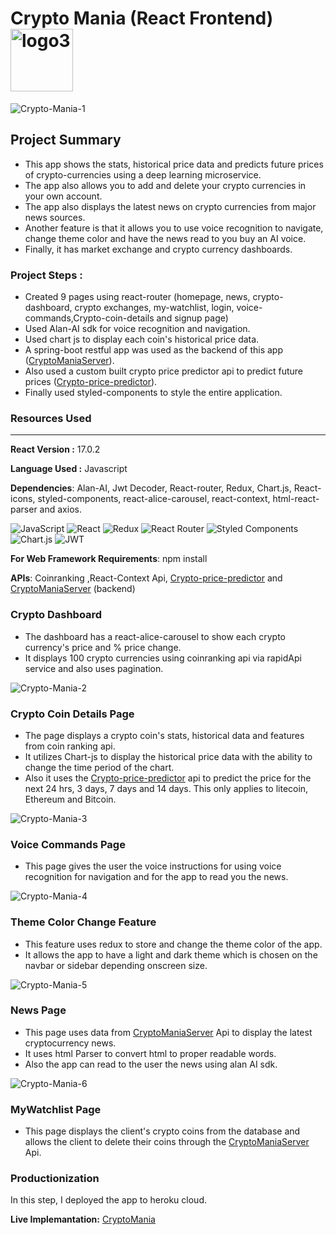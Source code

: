 # Crypto Mania (React Frontend)<img src="https://i.ibb.co/SrfdFSz/logo3.png" alt="logo3" border="0" align="center" width="100">
<img src="https://i.ibb.co/y4rKph5/Crypto-Mania-1.png" alt="Crypto-Mania-1" border="0">

## Project Summary 

* This app shows the stats, historical price data and predicts future prices of crypto-currencies using a deep learning microservice.
* The app also allows you to add and delete your crypto currencies in your own account. 
* The app also displays the latest news on crypto currencies from major news sources.
* Another feature is that it allows you to use voice recognition to navigate, change theme color and have the news read to you buy an AI voice.
* Finally, it has market exchange and crypto currency dashboards.  
### Project Steps :  
* Created 9 pages using react-router (homepage, news, crypto-dashboard, crypto exchanges, my-watchlist, login, voice-commands,Crypto-coin-details and signup page)
* Used Alan-AI sdk for voice recognition and navigation.
* Used chart js to display each coin's historical price data.
* A spring-boot restful app was used as the backend of this app ([CryptoManiaServer](https://github.com/mk870/crypto-mania-api)).
* Also used a custom built crypto price predictor api to predict future prices ([Crypto-price-predictor](https://github.com/mk870/Crypto_Deep_Learning_Api)).
* Finally used styled-components to style the entire application.

### **Resources Used**
***
**React Version :** 17.0.2  

**Language Used :** Javascript

**Dependencies**: Alan-AI, Jwt Decoder, React-router, Redux, Chart.js, React-icons, styled-components, react-alice-carousel, react-context, html-react-parser and axios.  

![JavaScript](https://img.shields.io/badge/javascript-%23323330.svg?style=flat&logo=javascript&logoColor=%23F7DF1E) ![React](https://img.shields.io/badge/react-%2320232a.svg?style=flat&logo=react&logoColor=%2361DAFB) 	![Redux](https://img.shields.io/badge/redux-%23593d88.svg?style=flat&logo=redux&logoColor=white)	![React Router](https://img.shields.io/badge/React_Router-CA4245?style=flat&logo=react-router&logoColor=white) ![Styled Components](https://img.shields.io/badge/styled--components-DB7093?style=flat&logo=styled-components&logoColor=white) ![Chart.js](https://img.shields.io/badge/chart.js-F5788D.svg?style=flat&logo=chart.js&logoColor=white) ![JWT](https://img.shields.io/badge/JWT-black?style=flat&logo=JSON%20web%20tokens)

**For Web Framework Requirements**: npm install

**APIs**: Coinranking ,React-Context Api, [Crypto-price-predictor](https://github.com/mk870/Crypto_Deep_Learning_Api) and [CryptoManiaServer](https://github.com/mk870/crypto-mania-api) (backend) 



### **Crypto Dashboard** 
* The dashboard has a react-alice-carousel to show each crypto currency's price and % price change.
* It displays 100 crypto currencies using coinranking api via rapidApi service and also uses pagination.  

<img src="https://i.ibb.co/syRWTXK/Crypto-Mania-2.png" alt="Crypto-Mania-2" border="0"> 

### **Crypto Coin Details Page**  
* The page displays a crypto coin's stats, historical data and features from coin ranking api.
* It utilizes Chart-js to display the historical price data with the ability to change the time period of the chart.
* Also it uses the [Crypto-price-predictor](https://github.com/mk870/Crypto_Deep_Learning_Api) api to predict the price for the next 24 hrs, 3 days, 7 days and 14 days. This only applies to litecoin, Ethereum and Bitcoin.  

<img src="https://i.ibb.co/8dTqsfx/Crypto-Mania-3.png" alt="Crypto-Mania-3" border="0"> 

### **Voice Commands Page**  
* This page gives the user the voice instructions for using voice recognition for navigation and for the app to read you the news.  

<img src="https://i.ibb.co/ZczGCyB/Crypto-Mania-4.png" alt="Crypto-Mania-4" border="0"> 

### **Theme Color Change Feature** 
* This feature uses redux to store and change the theme color of the app.
* It allows the app to have a light and dark theme which is chosen on the navbar or sidebar depending onscreen size.  

<img src="https://i.ibb.co/HBhw3Gd/Crypto-Mania-5.png" alt="Crypto-Mania-5" border="0">  

### **News Page**  
* This page uses data from [CryptoManiaServer](https://github.com/mk870/crypto-mania-api) Api to display the latest cryptocurrency news.
* It uses html Parser to convert html to proper readable words. 
* Also the app can read to the user the news using alan AI sdk.  

<img src="https://i.ibb.co/8Mf8vqS/Crypto-Mania-6.png" alt="Crypto-Mania-6" border="0">

### **MyWatchlist Page**  
* This page displays the client's crypto coins from the database and allows the client to delete their coins through the [CryptoManiaServer](https://github.com/mk870/crypto-mania-api) Api.

### **Productionization**
In this step, I deployed the app to heroku cloud.

**Live Implemantation:** [CryptoMania](https://react-cryptomania.herokuapp.com)
